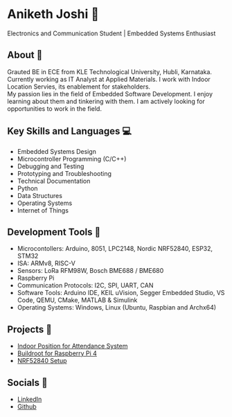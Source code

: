 # Aniketh Joshi :eyes: 

Electronics and Communication Student | Embedded Systems Enthusiast 

## About :book:
Grauted BE in ECE from KLE Technological University, Hubli, Karnataka. Currently working as IT Analyst at Applied Materials. I work with Indoor Location Servies, its enablement for stakeholders.   
My passion lies in the field of Embedded Software Development. I enjoy learning about them and tinkering with them. I am actively looking for opportunities to work in the field. 

## Key Skills and Languages :computer: 
  - Embedded Systems Design
  - Microcontroller Programming (C/C++)
  - Debugging and Testing
  - Prototyping and Troubleshooting
  - Technical Documentation
  - Python
  - Data Structures 
  - Operating Systems
  - Internet of Things
  
  
## Development Tools :hammer: 
  - Microcontollers: Arduino, 8051, LPC2148, Nordic NRF52840, ESP32, STM32
  - ISA: ARMv8, RISC-V 
  - Sensors: LoRa RFM98W, Bosch BME688 / BME680
  - Raspberry Pi
  - Communication Protocols: I2C, SPI, UART, CAN
  - Software Tools: Arduino IDE, KEIL uVision, Segger Embedded Studio, VS Code, QEMU, CMake, MATLAB & Simulink
  - Operating Systems: Windows, Linux (Ubuntu, Raspbian and Archx64) 
  

## Projects :paperclip:
  - [Indoor Position for Attendance System](https://github.com/anikethj61/AttendanceSystem)
  - [Buildroot for Raspberry Pi 4](https://github.com/anikethj61/BuildrootRaspberryPi4)
  - [NRF52840 Setup](https://github.com/anikethj61/NRF52840)

## Socials :link: 
  - [LinkedIn](www.linkedin.com/in/anikethj) 
  - [Github](https://github.com/anikethj61)


